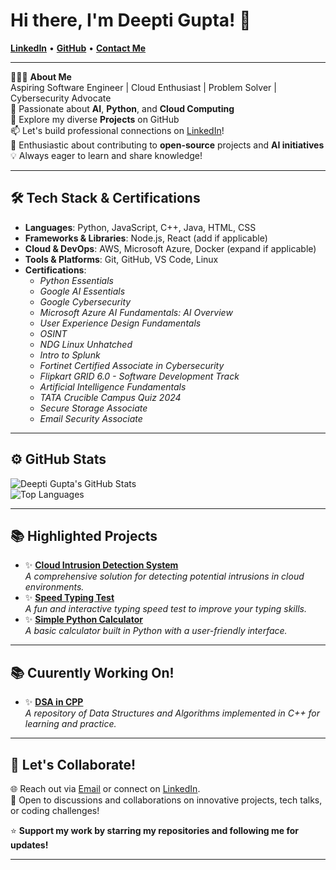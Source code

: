 # Hi there, I'm Deepti Gupta! 👋

[**LinkedIn**](https://www.linkedin.com/in/deepti-gupta-775736289/) • [**GitHub**](https://github.com/Deeptig9138) • [**Contact Me**](mailto:deeptigupta9138@gmail.com)

---

👨🏻‍💻 **About Me**  
Aspiring Software Engineer | Cloud Enthusiast | Problem Solver | Cybersecurity Advocate  
🌟 Passionate about **AI**, **Python**, and **Cloud Computing**  
🚀 Explore my diverse **Projects** on GitHub  
📫 Let's build professional connections on [LinkedIn](https://www.linkedin.com/in/deepti-gupta-775736289/)!  
👯 Enthusiastic about contributing to **open-source** projects and **AI initiatives**  
💡 Always eager to learn and share knowledge!

---

## 🛠 **Tech Stack & Certifications**

- **Languages**: Python, JavaScript, C++, Java, HTML, CSS
- **Frameworks & Libraries**: Node.js, React (add if applicable)
- **Cloud & DevOps**: AWS, Microsoft Azure, Docker (expand if applicable)
- **Tools & Platforms**: Git, GitHub, VS Code, Linux
- **Certifications**:
  - *Python Essentials*
  - *Google AI Essentials*
  - *Google Cybersecurity*
  - *Microsoft Azure AI Fundamentals: AI Overview*
  - *User Experience Design Fundamentals*
  - *OSINT*
  - *NDG Linux Unhatched*
  - *Intro to Splunk*
  - *Fortinet Certified Associate in Cybersecurity*
  - *Flipkart GRID 6.0 - Software Development Track*
  - *Artificial Intelligence Fundamentals*
  - *TATA Crucible Campus Quiz 2024*
  - *Secure Storage Associate*
  - *Email Security Associate*

---

## ⚙️ **GitHub Stats**

![Deepti Gupta's GitHub Stats](https://github-readme-stats.vercel.app/api?username=Deeptig9138&show_icons=true&theme=radical)  
![Top Languages](https://github-readme-stats.vercel.app/api/top-langs/?username=Deeptig9138&layout=compact&theme=radical)

---

## 📚 **Highlighted Projects**

- ✨ [**Cloud Intrusion Detection System**](https://github.com/Deeptig9138/Cloud_Intrusion_Detection_System)  
  *A comprehensive solution for detecting potential intrusions in cloud environments.*
- ✨ [**Speed Typing Test**](https://github.com/Deeptig9138/Speed-Typing-Test)  
  *A fun and interactive typing speed test to improve your typing skills.*
- ✨ [**Simple Python Calculator**](https://github.com/Deeptig9138/Calculator)  
  *A basic calculator built in Python with a user-friendly interface.*

---

## 📚 **Cuurently Working On!**

- ✨ [**DSA in CPP**](https://github.com/Deeptig9138/DSA-in-CPP)  
  *A repository of Data Structures and Algorithms implemented in C++ for learning and practice.*

---

## 🤝 **Let's Collaborate!**

🌐 Reach out via [Email](mailto:deeptigupta9138@gmail.com) or connect on [LinkedIn](https://www.linkedin.com/in/deepti-gupta-775736289/).  
💬 Open to discussions and collaborations on innovative projects, tech talks, or coding challenges!

⭐️ **Support my work by starring my repositories and following me for updates!**

---
